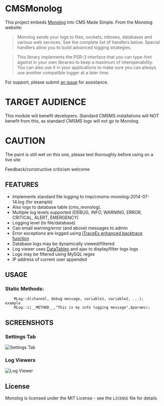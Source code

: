 CMSMonolog
============

This project embeds [Monolog](https://github.com/Seldaek/monolog) into CMS Made Simple.  From the Monolog website:

> Monolog sends your logs to files, sockets, inboxes, databases and various web services. See the complete list of handlers below. Special handlers allow you to build advanced logging strategies.

> This library implements the PSR-3 interface that you can type-hint against in your own libraries to keep a maximum of interoperability. You can also use it in your applications to make sure you can always use another compatible logger at a later time.

For support, please submit [an issue](https://github.com/drmikecrowe/cmsms_monolog/issues) for assistance.

TARGET AUDIENCE
================

This module will benefit developers.  Standard CMSMS installations will NOT benefit from this, as standard CMSMS logs will not go to Monolog.

CAUTION
========

The paint is still wet on this one, please test thoroughly before using on a live site

Feedback/constructive criticism welcome

FEATURES
-------------

* Implements standard file logging to tmp/cmsms-monolog-2014-07-14.log (for example)
* Also logs to database table (cms_monolog).
* Multiple log levels supported (DEBUG, INFO, WARNING, ERROR, CRITICAL, ALERT, EMERGENCY)
* Logging level (to file/database)
* Can email warning/error (and above) messages to admin
* Error exceptions are logged using [jTraceEx enhanced backtrace function](http://www.php.net/manual/en/exception.gettraceasstring.php#114980)
* Database logs may be dynamically viewed/filtered
 * Log viewer uses [DataTables](http://datatables.net/) and ajax to display/filter logs logs
 * Logs may be filtered using MySQL regex
 * IP address of current user appended

USAGE
--------

### Static Methods:

        MLog::d(channel, debug message, variable1, variable2, ...);
    example
        MLog::i(__METHOD__,"This is my info logging message",$params);



SCREENSHOTS
-------------------

### Settings Tab
![Settings Tab](http://i.imgur.com/ao92TAr.png)

### Log Viewers
![Log Viewer](http://i.imgur.com/gjVxm1e.png)




License
-------

Monolog is licensed under the MIT License - see the `LICENSE` file for details

